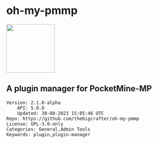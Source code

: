 # oh-my-pmmp
<img src="https://raw.githubusercontent.com/thebigcrafter/oh-my-pmmp/8bc3ffe1e1d66d942a68daa64b4ac64e5267bdc6/assets/icon.png" width="128" height="128" />

## A plugin manager for PocketMine-MP
```properties
Version: 2.1.0-alpha
    API: 5.0.0
    Updated: 30-08-2023 15:05:46 UTC
Repo: https://github.com/thebigcrafter/oh-my-pmmp
License: GPL-3.0-only
Categories: General,Admin Tools
Keywords: plugin,plugin-manager
```